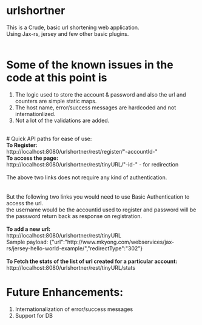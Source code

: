 # urlshortner
This is a Crude, basic url shortening web application.<br>
Using Jax-rs, jersey and few other basic plugins.<br>
<br>
# Some of the known issues in the code at this point is<br>
1) The logic used to store the account & password and also the url and counters are simple static maps.<br>
2) The host name, error/success messages are hardcoded and not internationlized.<br>
3) Not a lot of the validations are added.<br>
<br>
# Quick API paths for ease of use:
<br>
<b>To Register:</b> <br>
http://localhost:8080/urlshortner/rest/register/"-accountId-" <br>
<b>To access the page:</b> <br>
http://localhost:8080/urlshortner/rest/tinyURL/"-id-" - for redirection
<br>
<br>
The above two links does not require any kind of authentication. <br>
<br>
<br>
But the following two links you would need to use Basic Authentication to access the url.<br>
the username would be the accountid used to register and password will be the password return back as response on registration.<br>
<br>
<b>To add a new url:</b><br>
http://localhost:8080/urlshortner/rest/tinyURL<br>
Sample payload: {"url":"http://www.mkyong.com/webservices/jax-rs/jersey-hello-world-example/","redirectType":"302"}<br>
<br>
<b>To Fetch the stats of the list of url created for a particular account:</b><br>
http://localhost:8080/urlshortner/rest/tinyURL/stats <br>

# Future Enhancements:
1) Internationalization of error/success messages<br>
2) Support for DB<br>
